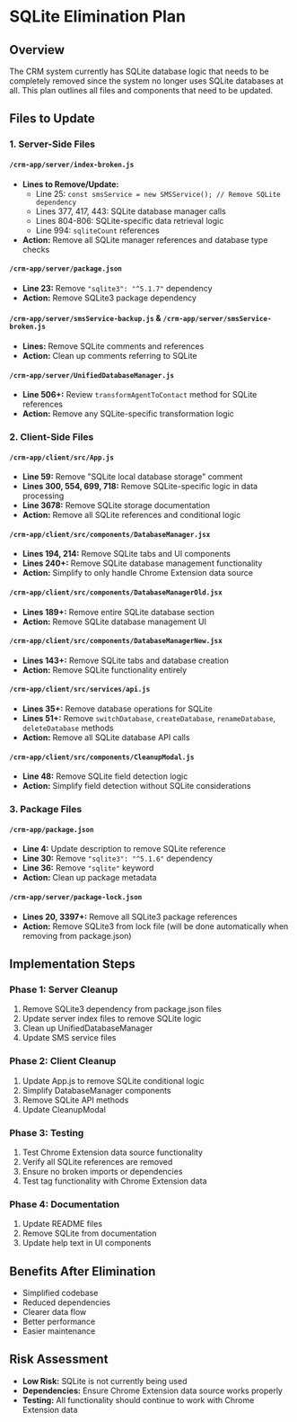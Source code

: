# SQLite Elimination Plan

## Overview
The CRM system currently has SQLite database logic that needs to be completely removed since the system no longer uses SQLite databases at all. This plan outlines all files and components that need to be updated.

## Files to Update

### 1. Server-Side Files

#### `/crm-app/server/index-broken.js`
- **Lines to Remove/Update:**
  - Line 25: `const smsService = new SMSService(); // Remove SQLite dependency`
  - Lines 377, 417, 443: SQLite database manager calls
  - Lines 804-806: SQLite-specific data retrieval logic
  - Line 994: `sqliteCount` references
- **Action:** Remove all SQLite manager references and database type checks

#### `/crm-app/server/package.json`
- **Line 23:** Remove `"sqlite3": "^5.1.7"` dependency
- **Action:** Remove SQLite3 package dependency

#### `/crm-app/server/smsService-backup.js` & `/crm-app/server/smsService-broken.js`
- **Lines:** Remove SQLite comments and references
- **Action:** Clean up comments referring to SQLite

#### `/crm-app/server/UnifiedDatabaseManager.js`
- **Line 506+:** Review `transformAgentToContact` method for SQLite references
- **Action:** Remove any SQLite-specific transformation logic

### 2. Client-Side Files

#### `/crm-app/client/src/App.js`
- **Line 59:** Remove "SQLite local database storage" comment
- **Lines 300, 554, 699, 718:** Remove SQLite-specific logic in data processing
- **Line 3678:** Remove SQLite storage documentation
- **Action:** Remove all SQLite references and conditional logic

#### `/crm-app/client/src/components/DatabaseManager.jsx`
- **Lines 194, 214:** Remove SQLite tabs and UI components
- **Lines 240+:** Remove SQLite database management functionality
- **Action:** Simplify to only handle Chrome Extension data source

#### `/crm-app/client/src/components/DatabaseManagerOld.jsx`
- **Lines 189+:** Remove entire SQLite database section
- **Action:** Remove SQLite database management UI

#### `/crm-app/client/src/components/DatabaseManagerNew.jsx`
- **Lines 143+:** Remove SQLite tabs and database creation
- **Action:** Remove SQLite functionality entirely

#### `/crm-app/client/src/services/api.js`
- **Lines 35+:** Remove database operations for SQLite
- **Lines 51+:** Remove `switchDatabase`, `createDatabase`, `renameDatabase`, `deleteDatabase` methods
- **Action:** Remove all SQLite database API calls

#### `/crm-app/client/src/components/CleanupModal.js`
- **Line 48:** Remove SQLite field detection logic
- **Action:** Simplify field detection without SQLite considerations

### 3. Package Files

#### `/crm-app/package.json`
- **Line 4:** Update description to remove SQLite reference
- **Line 30:** Remove `"sqlite3": "^5.1.6"` dependency
- **Line 36:** Remove `"sqlite"` keyword
- **Action:** Clean up package metadata

#### `/crm-app/server/package-lock.json`
- **Lines 20, 3397+:** Remove all SQLite3 package references
- **Action:** Remove SQLite3 from lock file (will be done automatically when removing from package.json)

## Implementation Steps

### Phase 1: Server Cleanup
1. Remove SQLite3 dependency from package.json files
2. Update server index files to remove SQLite logic
3. Clean up UnifiedDatabaseManager
4. Update SMS service files

### Phase 2: Client Cleanup
1. Update App.js to remove SQLite conditional logic
2. Simplify DatabaseManager components
3. Remove SQLite API methods
4. Update CleanupModal

### Phase 3: Testing
1. Test Chrome Extension data source functionality
2. Verify all SQLite references are removed
3. Ensure no broken imports or dependencies
4. Test tag functionality with Chrome Extension data

### Phase 4: Documentation
1. Update README files
2. Remove SQLite from documentation
3. Update help text in UI components

## Benefits After Elimination
- Simplified codebase
- Reduced dependencies
- Clearer data flow
- Better performance
- Easier maintenance

## Risk Assessment
- **Low Risk:** SQLite is not currently being used
- **Dependencies:** Ensure Chrome Extension data source works properly
- **Testing:** All functionality should continue to work with Chrome Extension data

